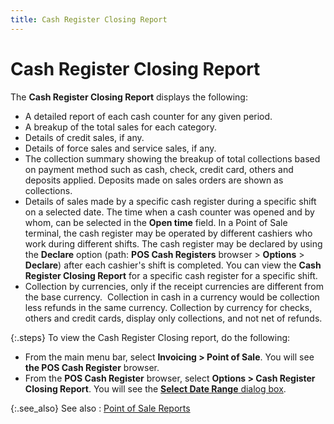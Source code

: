 ```yaml
---
title: Cash Register Closing Report
---
```


# Cash Register Closing Report


The **Cash Register Closing Report**  displays the following:

- A detailed  report of each cash counter for any given period.
- A breakup of  the total sales for each category.
- Details of  credit sales, if any.
- Details of  force sales and service sales, if any.
- The collection  summary showing the breakup of total collections based on payment method  such as cash, check, credit card, others and deposits applied. Deposits  made on sales orders are shown as collections.
- Details of  sales made by a specific cash register during a specific shift on a selected  date. The time when a cash counter was opened and by whom, can be selected  in the **Open time** field. In a Point  of Sale terminal, the cash register may be operated by different cashiers  who work during different shifts. The cash register may be declared by  using the **Declare** option (path:  **POS Cash Registers** browser >  **Options** > **Declare**)  after each cashier's shift is completed. You can view the **Cash 
 Register Closing Report** for a specific cash register for a specific  shift.
- Collection  by currencies, only if the receipt currencies are different from the base  currency.  Collection  in cash in a currency would be collection less refunds in the same currency.  Collection by currency for checks, others and credit cards, display only  collections, and not net of refunds.



{:.steps}
To view the Cash Register Closing report,  do the following:

- From the main  menu bar, select **Invoicing &gt; Point 
 of Sale**. You will see **the POS 
 Cash Register** browser.
- From the **POS Cash Register** browser, select **Options &gt; Cash Register Closing Report**.  You will see the [**Select Date Range** dialog box]({{site.pos_baseurl}}/misc/select_date_range_dialog_box_cashier_closing_pos.html).



{:.see_also}
See also
: [Point of Sale  Reports]({{site.pos_baseurl}}/point-of-sale-reports/point_of_sale_reports.html)
